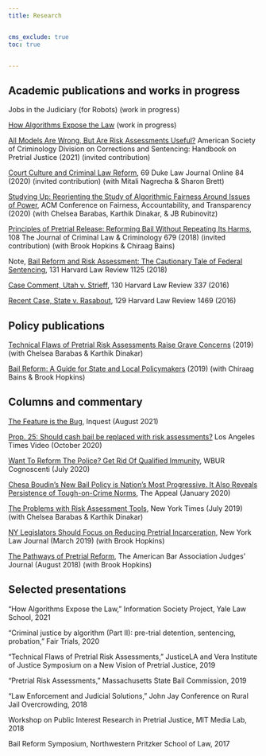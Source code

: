 ```yaml
---
title: Research


cms_exclude: true
toc: true


---
```


## Academic publications and works in progress <br>


Jobs in the Judiciary (for Robots) (work in progress)

[How Algorithms Expose the Law](https://papers.ssrn.com/sol3/papers.cfm?abstract_id=3894617#:~:text=By%20generating%20models%20that%20capture,to%20predict%20a%20particular%20outcome.) (work in progress)

[All Models Are Wrong, But Are Risk Assessments Useful?](https://www.routledge.com/Handbook-on-Pretrial-Justice/Scott-Hayward-Copp-Demuth/p/book/9780367712181) American Society of Criminology Division on Corrections and Sentencing: Handbook on Pretrial Justice (2021) (invited contribution)

[Court Culture and Criminal Law Reform](https://scholarship.law.duke.edu/cgi/viewcontent.cgi?article=1078&context=dlj_online), 69 Duke Law Journal Online 84 (2020) (invited contribution) (with Mitali Nagrecha & Sharon Brett) 

[Studying Up: Reorienting the Study of Algorithmic Fairness Around Issues of Power](https://dl.acm.org/doi/pdf/10.1145/3351095.3372859), ACM Conference on Fairness, Accountability, and Transparency (2020) (with Chelsea Barabas, Karthik Dinakar, & JB Rubinovitz)	

[Principles of Pretrial Release: Reforming Bail Without Repeating Its Harms](https://scholarlycommons.law.northwestern.edu/cgi/viewcontent.cgi?article=7639&context=jclc), 108 The Journal of Criminal Law & Criminology 679 (2018) (invited contribution) (with Brook Hopkins & Chiraag Bains)

Note, [Bail Reform and Risk Assessment: The Cautionary Tale of Federal Sentencing](https://harvardlawreview.org/wp-content/uploads/2018/02/1125-1146_Online.pdf), 131 Harvard Law Review 1125 (2018)

[Case Comment, Utah v. Strieff](https://harvardlawreview.org/wp-content/uploads/2016/11/337-346_Online.pdf), 130 Harvard Law Review 337 (2016)

[Recent Case, State v. Rasabout](https://harvardlawreview.org/wp-content/uploads/2016/03/1468-1475-Online.pdf), 129 Harvard Law Review 1469 (2016)


## Policy publications
[Technical Flaws of Pretrial Risk Assessments Raise Grave Concerns](https://dam-prod.media.mit.edu/x/2019/07/16/TechnicalFlawsOfPretrial_ML%20site.pdf?source=post_page---------------------------) (2019) (with Chelsea Barabas & Karthik Dinakar)

[Bail Reform: A Guide for State and Local Policymakers](https://university.pretrial.org/HigherLogic/System/DownloadDocumentFile.ashx?DocumentFileKey=9a804d1d-f9be-e0f0-b7cd-cf487ec70339&forceDialog=0) (2019) (with Chiraag Bains & Brook Hopkins)


## Columns and commentary
[The Feature is the Bug](https://inquest.org/the-feature-is-the-bug/), Inquest (August 2021)

[Prop. 25: Should cash bail be replaced with risk assessments?](https://www.latimes.com/politics/ep1yjf6mwxe-123) Los Angeles Times Video (October 2020)

[Want To Reform The Police? Get Rid Of Qualified Immunity](https://www.wbur.org/cognoscenti/2020/07/28/protests-police-immunity-colin-doyle), WBUR Cognoscenti (July 2020)

[Chesa Boudin’s New Bail Policy is Nation’s Most Progressive. It Also Reveals Persistence of Tough-on-Crime Norms](https://theappeal.org/politicalreport/chesa-boudin-cash-bail-predictions/), The Appeal (January 2020)

[The Problems with Risk Assessment Tools](https://www.nytimes.com/2019/07/17/opinion/pretrial-ai.html), New York Times (July 2019) (with Chelsea Barabas & Karthik Dinakar)

[NY Legislators Should Focus on Reducing Pretrial Incarceration](https://www.law.com/newyorklawjournal/2019/03/25/ny-legislators-should-focus-on-reducing-pretrial-incarceration/?slreturn=20210522201007), New York Law Journal (March 2019) (with Brook Hopkins)

[The Pathways of Pretrial Reform](https://www.americanbar.org/groups/judicial/publications/judges_journal/2018/summer/the-pathways-pretrial-reform/), The American Bar Association Judges’ Journal (August 2018) (with Brook Hopkins)


## Selected presentations
“How Algorithms Expose the Law,” Information Society Project, Yale Law School, 2021 

“Criminal justice by algorithm (Part II): pre-trial detention, sentencing, probation,” Fair Trials, 2020

“Technical Flaws of Pretrial Risk Assessments,” JusticeLA and Vera Institute of Justice Symposium on a New Vision of Pretrial Justice, 2019

“Pretrial Risk Assessments,” Massachusetts State Bail Commission, 2019

“Law Enforcement and Judicial Solutions,” John Jay Conference on Rural Jail Overcrowding, 2018

Workshop on Public Interest Research in Pretrial Justice, MIT Media Lab, 2018

Bail Reform Symposium, Northwestern Pritzker School of Law, 2017